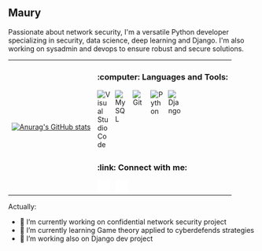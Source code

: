 <h2>Maury </h2>

Passionate about network security, I'm a versatile Python developer specializing in security, data science, deep learning and Django. I'm also working on sysadmin and devops to ensure robust and secure solutions.
<table border="0px">
  <tr>
    <td rowspan="2">

[![Anurag's GitHub stats](https://github-readme-stats.vercel.app/api?username=Ndimis&show_icons=true&hide_border=false&title_color=3B1F94f&icon_color=FFE500&bg_color=09131B&text_color=ffffff&border_color=0c1a25)](https://github.com/anuraghazra/github-readme-stats)
    </td>
    <td>
   <h3> :computer: Languages and Tools:</h3>

<img align="left" alt="Visual Studio Code" width="26px" src="https://cdn.jsdelivr.net/gh/devicons/devicon/icons/vscode/vscode-original.svg" style="padding-right:10px;" />
<img align="left" alt="MySQL" width="26px" src="https://cdn.jsdelivr.net/gh/devicons/devicon/icons/mysql/mysql-original.svg" style="padding-right:10px;" />
<img align="left" alt="Git" width="26px" src="https://cdn.jsdelivr.net/gh/devicons/devicon/icons/git/git-original.svg" style="padding-right:10px;"/>
<img align="left" alt="Python" width="26px" src="https://cdn.jsdelivr.net/gh/devicons/devicon/icons/python/python-original.svg"          style="padding-right:10px;"/>
<img align="left" alt="Django" width="26px" 
         src="https://cdn.jsdelivr.net/gh/devicons/devicon/icons/django/django-plain.svg" 
                   style="padding-right:10px;"/>
    </td>
  </tr>
  <tr>
    <td>
     <h3>:link: Connect with me: </h3>
<img align="left" alt="Python" width="26px" src="img/linkedin-dark.svg" style="padding-right:10px;"/>
<img align="left" alt="Python" width="26px" src="img/youtube-dark.svg" style="padding-right:10px;"/>

  </td>
  </tr>
</table>

Actually:
- 🔭 I’m currently working on confidential network security project<br>
- 🌱 I’m currently learning Game theory applied to cyberdefends strategies
- 💬 I’m working also on Django dev project
<!-- - 🤔 I’m looking for help with ...
- 💬 Ask me about ...
- 📫 How to reach me: ...
- 😄 Pronouns: ...
- ⚡ Fun fact: ...
-->

 



<!--[<img align="left" alt="HTML5" width="26px" src="https://cdn.jsdelivr.net/gh/devicons/devicon/icons/html5/html5-original.svg" style="padding-right:10px;" />][youtubeplaylist]
[<img align="left" alt="CSS3" width="26px" src="https://cdn.jsdelivr.net/gh/devicons/devicon/icons/css3/css3-original.svg" style="padding-right:10px;" />][youtubeplaylist]
[<img align="left" alt="JavaScript" width="26px" src="https://cdn.jsdelivr.net/gh/devicons/devicon/icons/javascript/javascript-original.svg" style="padding-right:10px;" />][youtubeplaylist]
[<img align="left" alt="React" width="26px" src="https://cdn.jsdelivr.net/gh/devicons/devicon/icons/react/react-original.svg" style="padding-right:10px;" />][youtubeplaylist]
[<img align="left" alt="GraphQL" width="26px" src="https://cdn.jsdelivr.net/gh/devicons/devicon/icons/graphql/graphql-plain.svg" style="padding-right:10px;" />][youtubeplaylist]
[<img align="left" alt="Node.js" width="26px" src="https://cdn.jsdelivr.net/gh/devicons/devicon/icons/nodejs/nodejs-original.svg" style="padding-right:10px;" />][youtubeplaylist]
[<img align="left" alt="Java" width="26px" src="https://cdn.jsdelivr.net/gh/devicons/devicon/icons/java/java-original.svg" style="padding-right:10px;" />][youtubeplaylist]-->

<!--[<img align="left" alt="AWS" width="25px" src="https://cdn.jsdelivr.net/gh/devicons/devicon/icons/amazonwebservices/amazonwebservices-original.svg" style="padding-right:11px;" />]-->




